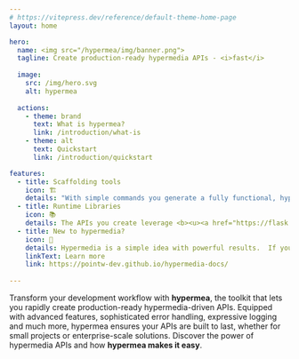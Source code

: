 ```yaml
---
# https://vitepress.dev/reference/default-theme-home-page
layout: home

hero:
  name: <img src="/hypermea/img/banner.png">
  tagline: Create production-ready hypermedia APIs - <i>fast</i>
  
  image:
    src: /img/hero.svg
    alt: hypermea
  
  actions:
    - theme: brand
      text: What is hypermea?
      link: /introduction/what-is
    - theme: alt
      text: Quickstart
      link: /introduction/quickstart

features:
  - title: Scaffolding tools
    icon: 🏗
    details: "With simple commands you generate a fully functional, hypermedia-driven API code base in minutes.  No tedious setup.<br/><br/>Before opening your IDE you can add resources, links, affordances.  Configure authentication, Git, Docker, and more.<br/><br/>Start with a solid foundation and focus on what matters: your business logic."
  - title: Runtime Libraries
    icon: 📚
    details: The APIs you create leverage <b><u><a href="https://flask.palletsprojects.com/en/stable/">Flask</a></u></b>, are powered by <b><u><a href="https://www.mongodb.com/">MongoDB</a></u></b>, and are enriched by <b><u><a href="https://docs.python-eve.org/en/stable/index.html">Eve</a></u></b>.  You get the benefits of those libraries without needing to learn them first.<br/><br/>With the <b><u><a href="https://pypi.org/project/hypermea-core/">hypermea-core</a></u></b> library your API is hypermedia-based using <b><u><a href="https://dev.to/nevnet99/wtf-is-hal-hypertext-application-language-2fo6">HAL</a></u></b> to represent your resources.<br/><br/>Out of the box your APIs are feature rich, including sorting, pagination, filtering, validation, bulk inserts, and much more.   
  - title: New to hypermedia?
    icon: 🔗
    details: Hypermedia is a simple idea with powerful results.  If you are new to hypermedia, start here.
    linkText: Learn more
    link: https://pointw-dev.github.io/hypermedia-docs/
    
---
```

Transform your development workflow with **hypermea**, the toolkit that lets you rapidly create production-ready hypermedia-driven APIs. Equipped with advanced features, sophisticated error handling, expressive logging and much more, hypermea ensures your APIs are built to last, whether for small projects or enterprise-scale solutions. Discover the power of hypermedia APIs and how **hypermea makes it easy**.